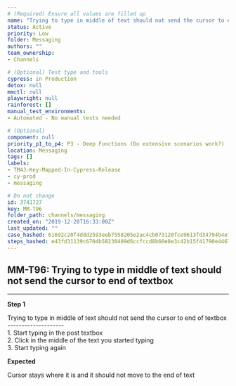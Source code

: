 ```yaml
---
# (Required) Ensure all values are filled up
name: "Trying to type in middle of text should not send the cursor to end of textbox"
status: Active
priority: Low
folder: Messaging
authors: ""
team_ownership: 
- Channels

# (Optional) Test type and tools
cypress: in Production
detox: null
mmctl: null
playwright: null
rainforest: []
manual_test_environments: 
- Automated - No manual tests needed

# (Optional)
component: null
priority_p1_to_p4: P3 - Deep Functions (Do extensive scenarios work?)
location: Messaging
tags: []
labels: 
- TM4J-Key-Mapped-In-Cypress-Release
- cy-prod
- messaging

# Do not change
id: 3741727
key: MM-T96
folder_path: channels/messaging
created_on: "2019-12-20T16:33:00Z"
last_updated: ""
case_hashed: 61692c20f4ddd2593eeb7558205e2ac4cb073120fce9613fd34794b4ef4251566cd32a24d516abf83f8669530ff3acfc
steps_hashed: e43fd31139c6704b58230489d6ccfccd8b60e8e3c42b15f41790e4467360ca89bd7fe9af30b5dcadb330ae0953cc56bd
---
```


## MM-T96: Trying to type in middle of text should not send the cursor to end of textbox

---

**Step 1**

Trying to type in middle of text should not send the cursor to end of textbox\
\--------------------\
1\. Start typing in the post textbox\
2\. Click in the middle of the text you started typing\
3\. Start typing again

**Expected**

Cursor stays where it is and it should not move to the end of text
